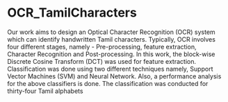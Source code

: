 # OCR_TamilCharacters
Our work aims to design an Optical Character Recognition (OCR) system which can identify handwritten Tamil characters. Typically, OCR involves four different stages, namely - Pre-processing, feature extraction, Character Recognition and Post-processing. In this work, the block-wise Discrete Cosine Transform (DCT) was used for feature extraction. Classification was done using two different techniques namely, Support Vector Machines (SVM) and Neural Network. Also, a performance analysis for the above classifiers is done. The classification was conducted for thirty-four Tamil alphabets
